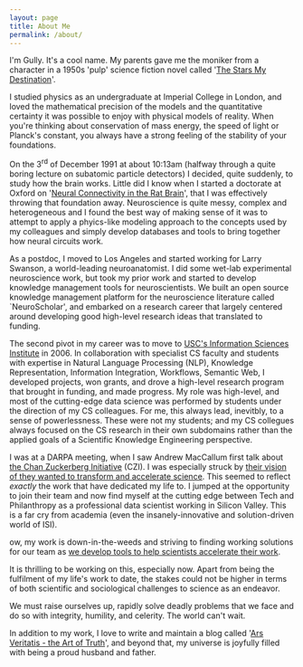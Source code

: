```yaml
---
layout: page
title: About Me
permalink: /about/
---
```


I'm Gully. It's a cool name. My parents gave me the moniker from a character in a 1950s 'pulp' science fiction novel 
called '[The Stars My Destination](https://en.wikipedia.org/wiki/The_Stars_My_Destination)'.    

I studied physics as an undergraduate at Imperial College in London, and loved the mathematical precision of the models and the quantitative certainty it was possible to enjoy with physical models of reality. When you're thinking about conservation of mass energy, the speed of light or Planck's constant, you always have a strong feeling of the stability of your foundations.  

On the 3<sup>rd</sup> of December 1991 at about 10:13am (halfway through a quite boring lecture on subatomic particle detectors) I decided, quite suddenly, to study how the brain works. Little did I know when I started a doctorate at Oxford on '[Neural Connectivity in the Rat Brain](https://doi.org/10.5281/zenodo.1323181)', that I was effectively throwing that foundation away. Neuroscience is quite messy, complex and heterogeneous and I found the best way of making sense of it was to attempt to apply a phyics-like modeling approach to the concepts used by my colleagues and simply develop databases and tools to bring together how neural circuits work. 
 
As a postdoc, I moved to Los Angeles and started working for Larry Swanson, a world-leading neuroanatomist.  I did some wet-lab experimental neuroscience work, but took my prior work and started to develop knowledge management tools for neuroscientists. We built an open source knowledge management platform for the neuroscience literature called `NeuroScholar', and embarked on a research career that largely centered around developing good high-level research ideas that translated to funding.   

The second pivot in my career was to move to [USC's Information Sciences Institute](https://www.isi.edu) in 2006. In collaboration with specialist CS faculty and students with expertise in Natural Language Processing (NLP), Knowledge Representation, Information Integration, Workflows, Semantic Web, I developed projects, won grants, and   drove a high-level research program that brought in funding, and made progress. My role was high-level, and most of the cutting-edge data science was performed by students under the direction of my CS colleagues. For me, this always lead, inevitbly, to a sense of powerlessness. These were not my students; and my CS collegues always focused on the CS research in their own subdomains rather than the applied  goals of a Scientific Knowledge Engineering perspective.   

I was at a DARPA meeting, when I saw Andrew MacCallum  first talk about [the Chan Zuckerberg Initiative](https://chanzuckerberg.com/) (CZI).  I was especially struck by [their vision of they wanted to transform and accelerate science](https://www.facebook.com/watch/?v=9310487837114270). This seemed to reflect _exactly_ the work that have dedicated my life to.  I jumped at the opportunity to join their team and now find myself at the cutting edge between Tech and Philanthropy as a professional data scientist working in Silicon Valley. This is a far cry from academia (even the insanely-innovative and solution-driven world of ISI). 
 
 ow, my work is down-in-the-weeds and striving to finding working solutions for our team as [we develop tools to help scientists accelerate their work](https://chanzuckerberg.com/technology/science/). 

It is thrilling to be working on this, especially now. Apart from being the fulfilment of my life's work to date, the stakes could not be higher in terms of both scientific and sociological challenges to science as an endeavor. 

We must raise ourselves up, rapidly solve deadly problems that we face and do so with integrity, humility, and celerity. The world can't wait.        

In addition to my work, I love to write and maintain a blog called '[Ars Veritatis - the Art of Truth](http://ars-veritatis.blogspot.com/)', and beyond that,  my universe is joyfully filled with being a proud husband and father. 